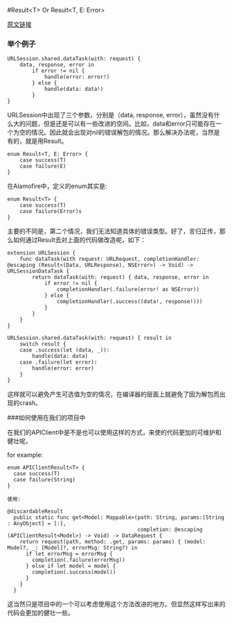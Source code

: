 #Result\<T\> Or Result\<T, E: Error\>

[原文链接](https://xiaozhuanlan.com/topic/4718350296)

### 举个例子

	URLSession.shared.dataTask(with: request) {
	    data, response, error in
	        if error != nil {
	            handle(error: error!)
	        } else {
	            handle(data: data!)
	        }
	}
	
URLSession中出现了三个参数，分别是（data, response, error），虽然没有什么大的问题，但是还是可以有一些改进的空间。比如，data和error只可能存在一个为空的情况。因此就会出现对nil的错误解包的情况。那么解决办法呢，当然是有的，就是用Result。

	enum Result<T, E: Error> {
	    case success(T)
	    case failure(E)
	}
	
在Alamofire中，定义的enum其实是:
	
	enum Result<T> {
	    case success(T)
	    case failure(Error)s
	}
	
主要的不同是，第二个情况，我们无法知道具体的错误类型。好了，言归正传，那么如何通过Result去对上面的代码做改造呢，如下：

	extension URLSession {
	    func dataTask(with request: URLRequest, completionHandler: @escaping (Result<(Data, URLResponse), NSError>) -> Void) -> URLSessionDataTask {
	        return dataTask(with: request) { data, response, error in
	            if error != nil {
	                completionHandler(.failure(error! as NSError))
	            } else {
	                completionHandler(.success((data!, response!)))
	            }
	        }
	    }
	}
	
	URLSession.shared.dataTask(with: request) { result in
	    switch result {
	    case .success(let (data, _)):
	        handle(data: data)
	    case .failure(let error):
	        handle(error: error)
	    }
	}
	
这样就可以避免产生可选值为空的情况，在编译器的层面上就避免了因为解包而出现的crash。

###如何使用在我们的项目中

在我们的APIClient中是不是也可以使用这样的方式，来使的代码更加的可维护和健壮呢。

for example:

	enum APIClientResult<T> {
	  case success(T)
	  case failure(String)
	}
	
	使用:
	
	@discardableResult
	  public static func get<Model: Mappable>(path: String, params:[String : AnyObject] = [:],
	                                          completion: @escaping (APIClientResult<Model>) -> Void) -> DataRequest {
	    return request(path, method: .get, params: params) { (model: Model?, _: [Model]?, errorMsg: String?) in
	      if let errorMsg = errorMsg {
	        completion(.failure(errorMsg))
	      } else if let model = model {
	        completion(.success(model))
	      }
	    }
	  }
	  
这当然只是项目中的一个可以考虑使用这个方法改进的地方。但显然这样写出来的代码会更加的健壮一些。